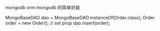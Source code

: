 mongodb orm
mongodb 的简单封装

MongoBaseDAO<Order> dao = MongoBaseDAO.instanceOf(Order.class);
Order order = new Order();
// set prop
dao.insert(order);
